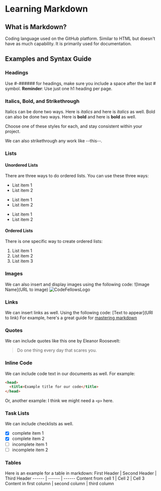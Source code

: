 # Learning Markdown

## What is Markdown?
Coding language used on the GitHub platform. Similar to HTML but doesn't have as much capability. It is primarily used for documentation. 

## Examples and Syntax Guide

### Headings
Use #-###### for headings, make sure you include a space after the last # symbol. 
**Reminder**: Use just one h1 heading per page. 

### Italics, Bold, and Strikethrough
Italics can be done two ways. Here is *italics* and here is _italics_ as well.
Bold can also be done two ways. Here is **bold** and here is __bold__ as well.

Choose one of these styles for each, and stay consistent within your project. 

We can also strikethrough any work like --this--. 

### Lists

#### Unordered Lists
There are three ways to do ordered lists. You can use these three ways:
* List item 1
* List item 2

- List item 1
- List item 2

* List item 1
* List item 2

#### Ordered Lists
There is one specific way to create ordered lists:
1. List item 1
1. List item 2
1. List item 3

### Images
We can also insert and display images using the following code:
![Image Name](URL to image)
![CodeFellowsLogo](https://miro.medium.com/max/1200/1*MghnV-Q6kiAeO-ZQQreitA.png)

### Links
We can insert links as well. Using the following code:
[Text to appear](URl to link)
For example, here's a great guide for [mastering markdown](https://guides.github.com/features/mastering-markdown/)

### Quotes
We can include quotes like this one by Eleanor Roosevelt:
> Do one thing every day that scares you.

### Inline Code
We can include code text in our documents as well. For example:
```html
<head>
  <title>Example title for our code</title>
</head>
```
Or, another example:
I think we might need a `<p>` here. 

### Task Lists
We can include checklists as well.
- [x] complete item 1
- [x] complete item 2
- [ ] incomplete item 1
- [ ] incomplete item 2

### Tables
Here is an example for a table in markdown:
First Header | Second Header | Third Header
------ | ------ | ------
Content from cell 1 | Cell 2 | Cell 3
Content in first column | second column | third column
